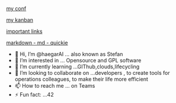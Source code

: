 [my conf](https://tasktrack.telekom.at/confluence/spaces/viewspace.action?key=~umxf76p)

[my kanban](https://github.com/orgs/A1-Group-Base/projects/11/views/5)

[important links](https://tasktrack.telekom.at/confluence/display/UXOS/Links)

[markdown - md - quickie](https://www.markdownguide.org/extended-syntax/)

- 👋 Hi, I’m @haegarAI ... also known as Stefan
- 👀 I’m interested in ... Opensource and GPL software
- 🌱 I’m currently learning ...GIThub,clouds,lifecycling
- 💞️ I’m looking to collaborate on ...developers , to create tools for operations colleagues, to make their life more efficient 
- 📫 How to reach me ... on Teams
- ⚡ Fun fact: ...42 

<!---
haegarAI/haegarAI is a ✨ special ✨ repository because its `README.md` (this file) appears on your GitHub profile.
You can click the Preview link to take a look at your changes.
--->
